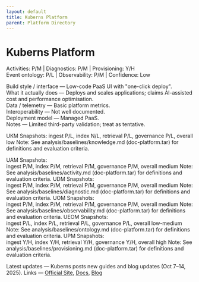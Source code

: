 ```yaml
---
layout: default
title: Kuberns Platform
parent: Platform Directory
---
```


# Kuberns Platform

Activities: P/M | Diagnostics: P/M | Provisioning: Y/H  
Event ontology: P/L | Observability: P/M | Confidence: Low

Build style / interface — Low-code PaaS UI with "one-click deploy".  
What it actually does — Deploys and scales applications; claims AI-assisted cost and performance optimisation.  
Data / telemetry — Basic platform metrics.  
Interoperability — Not well documented.  
Deployment model — Managed PaaS.  
Notes — Limited third-party validation; treat as tentative.

UKM Snapshots: 
ingest P/L, index N/L, retrieval P/L, governance P/L, overall low
Note:   See analysis/baselines/knowledge.md (doc-platform.tar) for definitions and evaluation criteria.

UAM Snapshots:   
ingest P/M, index P/M, retrieval P/M, governance P/M, overall medium
Note:   See analysis/baselines/activity.md (doc-platform.tar) for definitions and evaluation criteria.
UDM Snapshots:   
ingest P/M, index P/M, retrieval P/M, governance P/M, overall medium
Note:   See analysis/baselines/diagnostic.md (doc-platform.tar) for definitions and evaluation criteria.
UOM Snapshots:   
ingest P/M, index P/M, retrieval P/M, governance P/M, overall medium
Note:   See analysis/baselines/observability.md (doc-platform.tar) for definitions and evaluation criteria.
UEOM Snapshots:   
ingest P/L, index P/L, retrieval P/L, governance P/L, overall low-medium
Note:   See analysis/baselines/ontology.md (doc-platform.tar) for definitions and evaluation criteria.
UPM Snapshots:   
ingest Y/H, index Y/H, retrieval Y/H, governance Y/H, overall high
Note:   See analysis/baselines/provisioning.md (doc-platform.tar) for definitions and evaluation criteria.

Latest updates — Kuberns posts new guides and blog updates (Oct 7–14, 2025).
Links — [Official Site](https://kuberns.com/), [Docs](https://docs.kuberns.com/), [Blog](https://kuberns.com/blogs)
